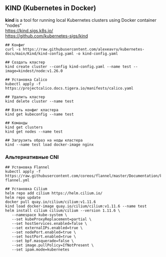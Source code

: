## KIND (Kubernetes in Docker)
**kind** is a tool for running local Kubernetes clusters using Docker container “nodes” <br/>
https://kind.sigs.k8s.io/ <br/>
https://github.com/kubernetes-sigs/kind <br/>
```
## Конфиг
curl -s https://raw.githubusercontent.com/alexeavru/kubernetes-docs/main/Kind/kind-config.yaml -o kind-config.yaml

## Создать кластер
kind create cluster --config kind-config.yaml --name test --image=kindest/node:v1.26.0

## Установка Calico
kubectl apply -f https://projectcalico.docs.tigera.io/manifests/calico.yaml

## Удалить кластер
kind delete cluster --name test

## Взять конфиг кластера
kind get kubeconfig --name test

## Команды
kind get clusters
kind get nodes --name test

## Загрузить образ на ноды кластера
kind --name test load docker-image nginx
```
### Альтернативные CNI
```
## Установка Flannel
kubectl apply -f https://raw.githubusercontent.com/coreos/flannel/master/Documentation/kube-flannel.yml

## Установка Cilium
helm repo add cilium https://helm.cilium.io/
helm repo update
docker pull quay.io/cilium/cilium:v1.11.6
kind load docker-image quay.io/cilium/cilium:v1.11.6 --name test
helm install cilium cilium/cilium --version 1.11.6 \
   --namespace kube-system \
   --set kubeProxyReplacement=partial \
   --set hostServices.enabled=false \
   --set externalIPs.enabled=true \
   --set nodePort.enabled=true \
   --set hostPort.enabled=true \
   --set bpf.masquerade=false \
   --set image.pullPolicy=IfNotPresent \
   --set ipam.mode=kubernetes

```